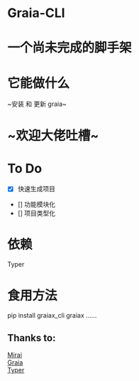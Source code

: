 # Graia-CLI  
# 一个尚未完成的脚手架  
# 它能做什么  
~安装 和 更新 graia~
# ~欢迎大佬吐槽~
# To Do  
- [x] 快速生成项目  
- [] 功能模块化  
- [] 项目类型化
# 依赖  
Typer  
# 食用方法  
pip install graiax_cli 
graiax ......
## Thanks to:  
[Mirai](https://github.com/mamoe/mirai)  
[Graia](https://github.com/GraiaProject/Application)  
[Typer](https://github.com/tiangolo/typer)
